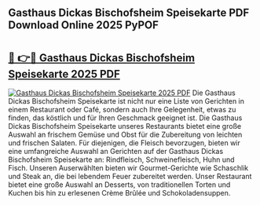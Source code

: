 ## Gasthaus Dickas Bischofsheim Speisekarte PDF Download Online 2025 PyPOF

# <h2><a href="http://gcbttv.nevu.top/?p=Gasthaus+Dickas+Bischofsheim+Speisekarte">🔗 👉🔴 Gasthaus Dickas Bischofsheim Speisekarte 2025 PDF</a></h2>

[![Gasthaus Dickas Bischofsheim Speisekarte 2025 PDF](https://i.imgur.com/dBaPXMq.png)](http://gcbttv.nevu.top/?p=Gasthaus+Dickas+Bischofsheim+Speisekarte)
Die Gasthaus Dickas Bischofsheim Speisekarte ist nicht nur eine Liste von Gerichten in einem Restaurant oder Café, sondern auch Ihre Gelegenheit, etwas zu finden, das köstlich und für Ihren Geschmack geeignet ist. Die Gasthaus Dickas Bischofsheim Speisekarte unseres Restaurants bietet eine große Auswahl an frischem Gemüse und Obst für die Zubereitung von leichten und frischen Salaten. Für diejenigen, die Fleisch bevorzugen, bieten wir eine umfangreiche Auswahl an Gerichten auf der Gasthaus Dickas Bischofsheim Speisekarte an: Rindfleisch, Schweinefleisch, Huhn und Fisch. Unseren Auserwählten bieten wir Gourmet-Gerichte wie Schaschlik und Steak an, die bei lebendem Feuer zubereitet werden. Unser Restaurant bietet eine große Auswahl an Desserts, von traditionellen Torten und Kuchen bis hin zu erlesenen Crème Brûlée und Schokoladensuppen.
